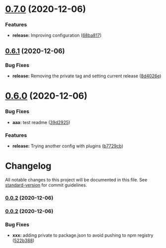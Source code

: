 # [0.7.0](https://github.com/albertvila/actions/compare/v0.6.1...v0.7.0) (2020-12-06)


### Features

* **release:** Improving configuration ([68ba817](https://github.com/albertvila/actions/commit/68ba817c4e46d21537f98d46fd1ce9423e4ceaaf))

## [0.6.1](https://github.com/albertvila/actions/compare/v0.6.0...v0.6.1) (2020-12-06)


### Bug Fixes

* **release:** Removing the private tag and setting current release ([8d4026e](https://github.com/albertvila/actions/commit/8d4026ecfce2f0295f6db4f6a05abf3e46881aeb))

# [0.6.0](https://github.com/albertvila/actions/compare/v0.5.1...v0.6.0) (2020-12-06)


### Bug Fixes

* **aaa:** test readme ([39d2925](https://github.com/albertvila/actions/commit/39d2925ff2a3c008666293538a5c64f0614bea99))


### Features

* **release:** Trying another config with plugins ([b7729cb](https://github.com/albertvila/actions/commit/b7729cb95f9bd31a35162530858a3d5f075e8b1c))

# Changelog

All notable changes to this project will be documented in this file. See [standard-version](https://github.com/conventional-changelog/standard-version) for commit guidelines.

### [0.0.2](https://github.com/albertvila/actions/compare/v0.2.0...v0.0.2) (2020-12-06)

### [0.0.2](https://github.com/albertvila/actions/compare/v0.1.3...v0.0.2) (2020-12-06)


### Bug Fixes

* **xxx:** adding private to package.json to avoid pushing to npm registry ([522b388](https://github.com/albertvila/actions/commit/522b3888bbf1516bf859a7db1743c8affe1a3067))
